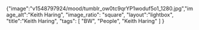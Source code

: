 {"image":"v1548797924/mood/tumblr_ow0tc9qrYP1woduf5o1_1280.jpg","image_alt":"Keith Haring",
"image_ratio": "square",
"layout":"lightbox",
"title":"Keith Haring",
 "tags": [
  "BW",
  "People",
  "Keith Haring"
 ]
}